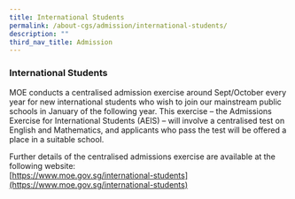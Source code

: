 ```yaml
---
title: International Students
permalink: /about-cgs/admission/international-students/
description: ""
third_nav_title: Admission
---
```

### **International Students**
MOE conducts a centralised admission exercise around Sept/October every year for new international students who wish to join our mainstream public schools in January of the following year. This exercise – the Admissions Exercise for International Students (AEIS) – will involve a centralised test on English and Mathematics, and applicants who pass the test will be offered a place in a suitable school.

Further details of the centralised admissions exercise are available at the following website:<br>
[https://www.moe.gov.sg/international-students](https://www.moe.gov.sg/international-students)